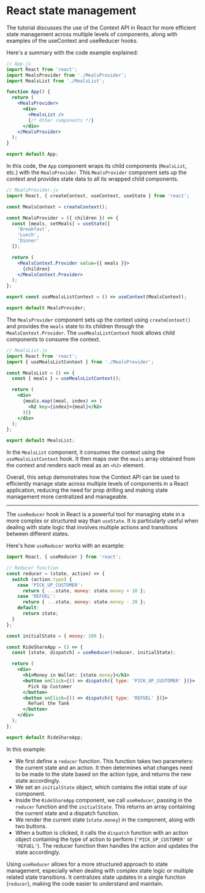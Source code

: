 # React state management

The tutorial discusses the use of the Context API in React for more efficient state management across multiple levels of components, along with examples of the useContext and useReducer hooks.

Here's a summary with the code example explained:

```jsx
// App.js
import React from 'react';
import MealsProvider from './MealsProvider';
import MealsList from './MealsList';

function App() {
  return (
    <MealsProvider>
      <div>
        <MealsList />
        {/* Other components */}
      </div>
    </MealsProvider>
  );
}

export default App;
```

In this code, the `App` component wraps its child components (`MealsList`, etc.) with the `MealsProvider`. This `MealsProvider` component sets up the context and provides state data to all its wrapped child components.

```jsx
// MealsProvider.js
import React, { createContext, useContext, useState } from 'react';

const MealsContext = createContext();

const MealsProvider = ({ children }) => {
  const [meals, setMeals] = useState([
    'Breakfast',
    'Lunch',
    'Dinner'
  ]);

  return (
    <MealsContext.Provider value={{ meals }}>
      {children}
    </MealsContext.Provider>
  );
};

export const useMealsListContext = () => useContext(MealsContext);

export default MealsProvider;
```

The `MealsProvider` component sets up the context using `createContext()` and provides the `meals` state to its children through the `MealsContext.Provider`. The `useMealsListContext` hook allows child components to consume the context.

```jsx
// MealsList.js
import React from 'react';
import { useMealsListContext } from './MealsProvider';

const MealsList = () => {
  const { meals } = useMealsListContext();

  return (
    <div>
      {meals.map((meal, index) => (
        <h2 key={index}>{meal}</h2>
      ))}
    </div>
  );
};

export default MealsList;
```

In the `MealsList` component, it consumes the context using the `useMealsListContext` hook. It then maps over the `meals` array obtained from the context and renders each meal as an `<h2>` element.

Overall, this setup demonstrates how the Context API can be used to efficiently manage state across multiple levels of components in a React application, reducing the need for prop drilling and making state management more centralized and manageable. 

***

The `useReducer` hook in React is a powerful tool for managing state in a more complex or structured way than `useState`. It is particularly useful when dealing with state logic that involves multiple actions and transitions between different states.

Here's how `useReducer` works with an example:

```jsx
import React, { useReducer } from 'react';

// Reducer function
const reducer = (state, action) => {
  switch (action.type) {
    case 'PICK_UP_CUSTOMER':
      return { ...state, money: state.money + 10 };
    case 'REFUEL':
      return { ...state, money: state.money - 20 };
    default:
      return state;
  }
};

const initialState = { money: 100 };

const RideShareApp = () => {
  const [state, dispatch] = useReducer(reducer, initialState);

  return (
    <div>
      <h1>Money in Wallet: {state.money}</h1>
      <button onClick={() => dispatch({ type: 'PICK_UP_CUSTOMER' })}>
        Pick Up Customer
      </button>
      <button onClick={() => dispatch({ type: 'REFUEL' })}>
        Refuel the Tank
      </button>
    </div>
  );
};

export default RideShareApp;
```

In this example:

- We first define a `reducer` function. This function takes two parameters: the current state and an action. It then determines what changes need to be made to the state based on the action type, and returns the new state accordingly.
- We set an `initialState` object, which contains the initial state of our component.
- Inside the `RideShareApp` component, we call `useReducer`, passing in the `reducer` function and the `initialState`. This returns an array containing the current state and a dispatch function.
- We render the current state (`state.money`) in the component, along with two buttons.
- When a button is clicked, it calls the `dispatch` function with an action object containing the type of action to perform (`'PICK_UP_CUSTOMER'` or `'REFUEL'`). The reducer function then handles the action and updates the state accordingly.

Using `useReducer` allows for a more structured approach to state management, especially when dealing with complex state logic or multiple related state transitions. It centralizes state updates in a single function (`reducer`), making the code easier to understand and maintain.